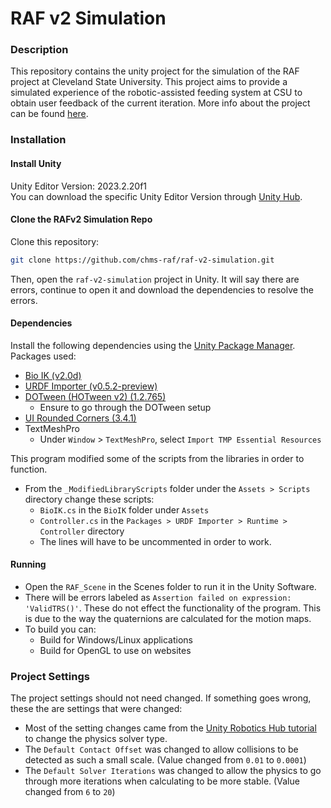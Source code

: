 # RAF v2 Simulation
### Description
This repository contains the unity project for the simulation of the RAF project at Cleveland State University. This project aims to provide a simulated experience of the robotic-assisted feeding system at CSU to obtain user feedback of the current iteration. More info about the project can be found [here](https://chms-raf.github.io/simulation). 
### Installation
#### Install Unity
Unity Editor Version: 2023.2.20f1  
You can download the specific Unity Editor Version through [Unity Hub](https://unity3d.com/get-unity/download).
#### Clone the RAFv2 Simulation Repo
Clone this repository:
```sh
git clone https://github.com/chms-raf/raf-v2-simulation.git
```

Then, open the `raf-v2-simulation` project in Unity. It will say there are errors, continue to open it and download the dependencies to resolve the errors.
#### Dependencies
Install the following dependencies using the [Unity Package Manager](https://docs.unity3d.com/Manual/upm-ui.html).  
Packages used:
- [Bio IK (v2.0d)](https://assetstore.unity.com/packages/tools/animation/bio-ik-67819)
- [URDF Importer (v0.5.2-preview)](https://github.com/Unity-Technologies/URDF-Importer)
- [DOTween (HOTween v2) (1.2.765)](https://assetstore.unity.com/packages/tools/animation/dotween-hotween-v2-27676)
	- Ensure to go through the DOTween setup
- [UI Rounded Corners (3.4.1)](https://github.com/ReForge-Mode/Unity_UI_Rounded_Corners)
- TextMeshPro
	- Under `Window` > `TextMeshPro`, select `Import TMP Essential Resources`
  
This program modified some of the scripts from the libraries in order to function.
- From the `_ModifiedLibraryScripts` folder under the `Assets > Scripts` directory change these scripts:
	- `BioIK.cs` in the `BioIK` folder under `Assets`
	- `Controller.cs` in the `Packages > URDF Importer > Runtime > Controller` directory
	- The lines will have to be uncommented in order to work.
#### Running
- Open the `RAF_Scene` in the Scenes folder to run it in the Unity Software.
- There will be errors labeled as `Assertion failed on expression: 'ValidTRS()'`. These do not effect the functionality of the program. This is due to the way the quaternions are calculated for the motion maps.
- To build you can:
	- Build for Windows/Linux applications
	- Build for OpenGL to use on websites

### Project Settings
The project settings should not need changed. If something goes wrong, these the are settings that were changed:
- Most of the setting changes came from the [Unity Robotics Hub tutorial](https://github.com/Unity-Technologies/Unity-Robotics-Hub/blob/main/tutorials/pick_and_place/1_urdf.md) to change the physics solver type.
- The `Default Contact Offset` was changed to allow collisions to be detected as such a small scale. (Value changed from `0.01` to `0.0001`)
- The `Default Solver Iterations` was changed to allow the physics to go through more iterations when calculating to be more stable. (Value changed from `6` to `20`)
